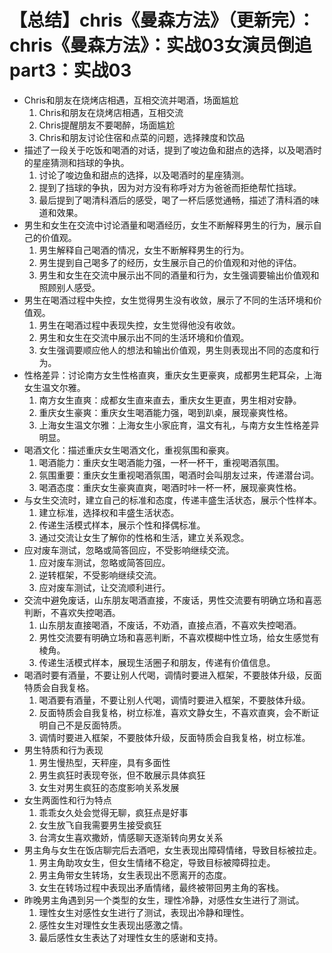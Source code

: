 # 【总结】chris《曼森方法》（更新完）：chris《曼森方法》：实战03女演员倒追part3：实战03

-   Chris和朋友在烧烤店相遇，互相交流并喝酒，场面尴尬
    1.  Chris和朋友在烧烤店相遇，互相交流
    2.  Chris提醒朋友不要喝醉，场面尴尬
    3.  Chris和朋友讨论住宿和点菜的问题，选择辣度和饮品
-   描述了一段关于吃饭和喝酒的对话，提到了唆边鱼和甜点的选择，以及喝酒时的星座猜测和挡球的争执。
    1.  讨论了唆边鱼和甜点的选择，以及喝酒时的星座猜测。
    2.  提到了挡球的争执，因为对方没有称呼对方为爸爸而拒绝帮忙挡球。
    3.  最后提到了喝清科酒后的感受，喝了一杯后感觉通畅，描述了清科酒的味道和效果。
-   男生和女生在交流中讨论酒量和喝酒经历，女生不断解释男生的行为，展示自己的价值观。
    1.  男生解释自己喝酒的情况，女生不断解释男生的行为。
    2.  男生提到自己喝多了的经历，女生展示自己的价值观和对他的评估。
    3.  男生和女生在交流中展示出不同的酒量和行为，女生强调要输出价值观和照顾别人感受。
-   男生在喝酒过程中失控，女生觉得男生没有收敛，展示了不同的生活环境和价值观。
    1.  男生在喝酒过程中表现失控，女生觉得他没有收敛。
    2.  男生和女生在交流中展示出不同的生活环境和价值观。
    3.  女生强调要顺应他人的想法和输出价值观，男生则表现出不同的态度和行为。
-   性格差异：讨论南方女生性格直爽，重庆女生更豪爽，成都男生耙耳朵，上海女生温文尔雅。
    1.  南方女生直爽：成都女生直来直去，重庆女生更直，男生相对安静。
    2.  重庆女生豪爽：重庆女生喝酒能力强，喝到趴桌，展现豪爽性格。
    3.  上海女生温文尔雅：上海女生小家庇育，温文有礼，与南方女生性格差异明显。
-   喝酒文化：描述重庆女生喝酒文化，重视氛围和豪爽。
    1.  喝酒能力：重庆女生喝酒能力强，一杯一杯干，重视喝酒氛围。
    2.  氛围重要：重庆女生重视喝酒氛围，喝酒时会叫朋友过来，传递潜台词。
    3.  喝酒态度：重庆女生豪爽直爽，喝酒时咔一杯一杯，展现豪爽性格。
-   与女生交流时，建立自己的标准和态度，传递丰盛生活状态，展示个性样本。
    1.  建立标准，选择权和丰盛生活状态。
    2.  传递生活模式样本，展示个性和择偶标准。
    3.  通过交流让女生了解你的性格和生活，建立关系观念。
-   应对废车测试，忽略或简答回应，不受影响继续交流。
    1.  应对废车测试，忽略或简答回应。
    2.  逆转框架，不受影响继续交流。
    3.  应对废车测试，让交流顺利进行。
-   交流中避免废话，山东朋友喝酒直接，不废话，男性交流要有明确立场和喜恶判断，不喜欢失控喝酒。
    1.  山东朋友直接喝酒，不废话，不劝酒，直接点酒，不喜欢失控喝酒。
    2.  男性交流要有明确立场和喜恶判断，不喜欢模糊中性立场，给女生感觉有棱角。
    3.  传递生活模式样本，展现生活圈子和朋友，传递有价值信息。
-   喝酒时要有酒量，不要让别人代喝，调情时要进入框架，不要肢体升级，反面特质会自我复格。
    1.  喝酒要有酒量，不要让别人代喝，调情时要进入框架，不要肢体升级。
    2.  反面特质会自我复格，树立标准，喜欢文静女生，不喜欢直爽，会不断证明自己不是反面特质。
    3.  调情时要进入框架，不要肢体升级，反面特质会自我复格，树立标准。
-   男生特质和行为表现
    1.  男生慢热型，天秤座，具有多面性
    2.  男生疯狂时表现夸张，但不敢展示具体疯狂
    3.  女生对男生疯狂的态度影响关系发展
-   女生两面性和行为特点
    1.  乖乖女久处会觉得无聊，疯狂点是好事
    2.  女生放飞自我需要男生接受疯狂
    3.  台湾女生喜欢撒娇，情感聊天逐渐转向男女关系
-   男主角与女生在饭店聊完后去酒吧，女生表现出障碍情绪，导致目标被拉走。
    1.  男主角助攻女生，但女生情绪不稳定，导致目标被障碍拉走。
    2.  男主角带女生转场，女生表现出不愿离开的态度。
    3.  女生在转场过程中表现出矛盾情绪，最终被带回男主角的客栈。
-   昨晚男主角遇到另一个类型的女生，理性冷静，对感性女生进行了测试。
    1.  理性女生对感性女生进行了测试，表现出冷静和理性。
    2.  感性女生对理性女生表现出感激之情。
    3.  最后感性女生表达了对理性女生的感谢和支持。